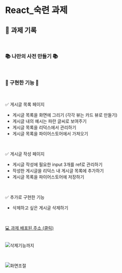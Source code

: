 # React_숙련 과제

## 📝 과제 기록

</br>

### 📚 나만의 사전 만들기 📚

</br>

### 🙌 구현한 기능 🙌
</br>

✅ 게시글 목록 페이지</br>
- 게시글 목록을 화면에 그리기 (각각 뷰는 카드 뷰로 만들기)</br>
- 게시글 내의 예시는 파란 글씨로 보여주기</br>
- 게시글 목록을 리덕스에서 관리하기</br>
- 게시글 목록을 파이어스토어에서 가져오기</br>

</br>

✅ 게시글 작성 페이지</br>
- 게시글 작성에 필요한 input 3개를 ref로 관리하기</br>
- 작성한 게시글을 리덕스 내 게시글 목록에 추가하기</br>
- 게시글 목록을 파이어스토어에 저장하기</br>

</br>

✅ 추가로 구현한 기능</br>
- 삭제하고 싶은 게시글 삭제하기</br>

</br>

<a href="https://sparta-react-basic-b8a83.web.app/"> 💻 과제 배포된 주소 (클릭)</a>
  </br>
  </br>

![삭제기능까지](https://user-images.githubusercontent.com/77830226/152679855-db138f96-56ed-4561-9752-10fcd1e1ce23.gif)

</br>


![화면조절](https://user-images.githubusercontent.com/77830226/152679863-f34d757c-f74f-4b85-8b94-babdcfd951be.gif)
